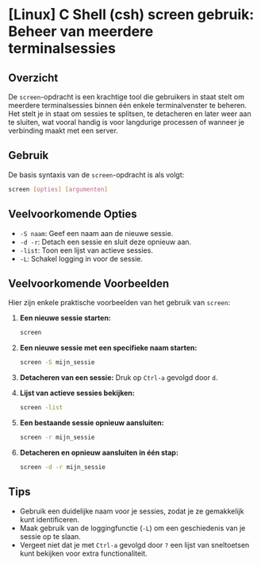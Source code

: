 # [Linux] C Shell (csh) screen gebruik: Beheer van meerdere terminalsessies

## Overzicht
De `screen`-opdracht is een krachtige tool die gebruikers in staat stelt om meerdere terminalsessies binnen één enkele terminalvenster te beheren. Het stelt je in staat om sessies te splitsen, te detacheren en later weer aan te sluiten, wat vooral handig is voor langdurige processen of wanneer je verbinding maakt met een server.

## Gebruik
De basis syntaxis van de `screen`-opdracht is als volgt:

```bash
screen [opties] [argumenten]
```

## Veelvoorkomende Opties
- `-S naam`: Geef een naam aan de nieuwe sessie.
- `-d -r`: Detach een sessie en sluit deze opnieuw aan.
- `-list`: Toon een lijst van actieve sessies.
- `-L`: Schakel logging in voor de sessie.

## Veelvoorkomende Voorbeelden
Hier zijn enkele praktische voorbeelden van het gebruik van `screen`:

1. **Een nieuwe sessie starten:**
   ```bash
   screen
   ```

2. **Een nieuwe sessie met een specifieke naam starten:**
   ```bash
   screen -S mijn_sessie
   ```

3. **Detacheren van een sessie:**
   Druk op `Ctrl-a` gevolgd door `d`.

4. **Lijst van actieve sessies bekijken:**
   ```bash
   screen -list
   ```

5. **Een bestaande sessie opnieuw aansluiten:**
   ```bash
   screen -r mijn_sessie
   ```

6. **Detacheren en opnieuw aansluiten in één stap:**
   ```bash
   screen -d -r mijn_sessie
   ```

## Tips
- Gebruik een duidelijke naam voor je sessies, zodat je ze gemakkelijk kunt identificeren.
- Maak gebruik van de loggingfunctie (`-L`) om een geschiedenis van je sessie op te slaan.
- Vergeet niet dat je met `Ctrl-a` gevolgd door `?` een lijst van sneltoetsen kunt bekijken voor extra functionaliteit.